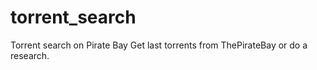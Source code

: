 torrent_search
==============

Torrent search on Pirate Bay
Get last torrents from ThePirateBay or do a research.
